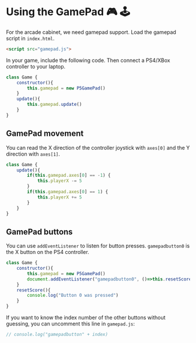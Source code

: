 # Using the GamePad 🎮 🕹

For the arcade cabinet, we need gamepad support. Load the gamepad script in `index.html`.

```html
<script src="gamepad.js">
```

In your game, include the following code. Then connect a PS4/XBox controller to your laptop.

```javascript
class Game {
    constructor(){
        this.gamepad = new P5GamePad()
    }
    update(){
        this.gamepad.update()
    }
}
```
## GamePad movement

You can read the X direction of the controller joystick with `axes[0]` and the Y direction with `axes[1]`.

```javascript
class Game {
    update(){
        if(this.gamepad.axes[0] == -1) {
            this.playerX -= 5
        }
        if(this.gamepad.axes[0] == 1) {
            this.playerX += 5
        }
    }
}
```
## GamePad buttons

You can use `addEventListener` to listen for button presses. `gamepadbutton0` is the X button on the PS4 controller.

```javascript
class Game {
    constructor(){
        this.gamepad = new P5GamePad()
        document.addEventListener("gamepadbutton0", ()=>this.resetScore())
    }
    resetScore(){
        console.log("Button 0 was pressed")
    }
}
```
If you want to know the index number of the other buttons without guessing, you can uncomment this line in `gamepad.js`:
```javascript
// console.log("gamepadbutton" + index)
```